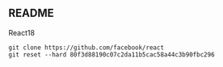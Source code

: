 ## README

React18

```shell
git clone https://github.com/facebook/react
git reset --hard 80f3d88190c07c2da11b5cac58a44c3b90fbc296
```
